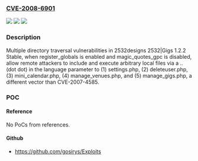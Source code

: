 ### [CVE-2008-6901](https://cve.mitre.org/cgi-bin/cvename.cgi?name=CVE-2008-6901)
![](https://img.shields.io/static/v1?label=Product&message=n%2Fa&color=blue)
![](https://img.shields.io/static/v1?label=Version&message=n%2Fa&color=blue)
![](https://img.shields.io/static/v1?label=Vulnerability&message=n%2Fa&color=brighgreen)

### Description

Multiple directory traversal vulnerabilities in 2532designs 2532|Gigs 1.2.2 Stable, when register_globals is enabled and magic_quotes_gpc is disabled, allow remote attackers to include and execute arbitrary local files via a .. (dot dot) in the language parameter to (1) settings.php, (2) deleteuser.php, (3) mini_calendar.php, (4) manage_venues.php, and (5) manage_gigs.php, a different vector than CVE-2007-4585.

### POC

#### Reference
No PoCs from references.

#### Github
- https://github.com/gosirys/Exploits

